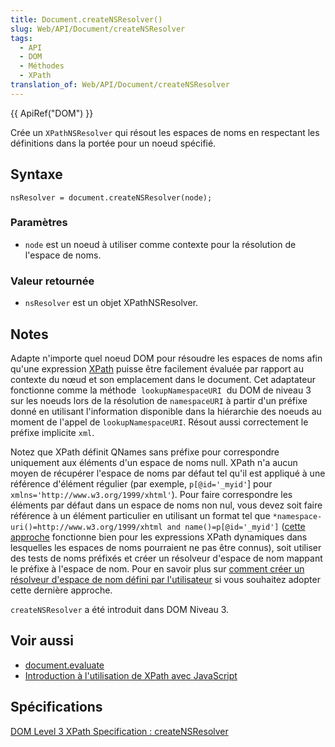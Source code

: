```yaml
---
title: Document.createNSResolver()
slug: Web/API/Document/createNSResolver
tags:
  - API
  - DOM
  - Méthodes
  - XPath
translation_of: Web/API/Document/createNSResolver
---
```

{{ ApiRef("DOM") }}

Crée un `XPathNSResolver` qui résout les espaces de noms en respectant les définitions dans la portée pour un noeud spécifié.

## Syntaxe

    nsResolver = document.createNSResolver(node);

### Paramètres

- `node` est un noeud à utiliser comme contexte pour la résolution de l'espace de noms.

### Valeur retournée

- `nsResolver` est un objet XPathNSResolver.

## Notes

Adapte n'importe quel noeud DOM pour résoudre les espaces de noms afin qu'une expression [XPath](/fr/docs/XPath) puisse être facilement évaluée par rapport au contexte du nœud et son emplacement dans le document. Cet adaptateur fonctionne comme la méthode  `lookupNamespaceURI`  du DOM de niveau 3 sur les noeuds lors de la résolution de `namespaceURI` à partir d'un préfixe donné en utilisant l'information disponible dans la hiérarchie des noeuds au moment de l'appel de `lookupNamespaceURI`. Résout aussi correctement le préfixe implicite `xml`.

Notez que XPath définit QNames sans préfixe pour correspondre uniquement aux éléments d'un espace de noms null. XPath n'a aucun moyen de récupérer l'espace de noms par défaut tel qu'il est appliqué à une référence d'élément régulier (par exemple, `p[@id='_myid'`] pour `xmlns='http://www.w3.org/1999/xhtml'`). Pour faire correspondre les éléments par défaut dans un espace de noms non nul, vous devez soit faire référence à un élément particulier en utilisant un format tel que `*namespace-uri()=http://www.w3.org/1999/xhtml and name()=p[@id='_myid']` ([cette approche](/fr/docs/Web/JavaScript/Introduction_%C3%A0_l_utilisation_de_XPath_avec_JavaScript#Using_XPath_functions_to_reference_elements_with_its_default_namespace) fonctionne bien pour les expressions XPath dynamiques dans lesquelles les espaces de noms pourraient ne pas être connus), soit utiliser des tests de noms préfixés et créer un résolveur d'espace de nom mappant le préfixe à l'espace de nom. Pour en savoir plus sur [comment créer un résolveur d'espace de nom défini par l'utilisateur](/fr/docs/Web/JavaScript/Introduction_%C3%A0_l_utilisation_de_XPath_avec_JavaScript#Impl%C3%A9mentation_d%27un_r%C3%A9solveur) si vous souhaitez adopter cette dernière approche.

`createNSResolver` a été introduit dans DOM Niveau 3.

## Voir aussi

- [document.evaluate](/en/DOM/document.evaluate)
- [Introduction à l'utilisation de XPath avec JavaScript](/fr/docs/Web/JavaScript/Introduction_%C3%A0_l_utilisation_de_XPath_avec_JavaScript)

## Spécifications

[DOM Level 3 XPath Specification : createNSResolver](http://www.w3.org/TR/DOM-Level-3-XPath/xpath.html#XPathEvaluator-createNSResolver)

